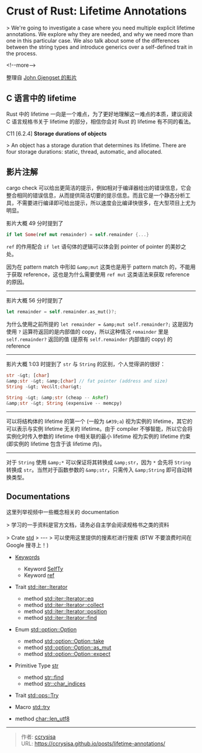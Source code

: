 # Crust of Rust: Lifetime Annotations


&gt; We&#39;re going to investigate a case where you need multiple explicit lifetime annotations. We explore why they are needed, and why we need more than one in this particular case. We also talk about some of the differences between the string types and introduce generics over a self-defined trait in the process.

&lt;!--more--&gt;

整理自 [John Gjengset 的影片](https://www.youtube.com/watch?v=rAl-9HwD858)

## C 语言中的 lifetime

Rust 中的 lifetime 一向是一个难点，为了更好地理解这一难点的本质，建议阅读 C 语言规格书关于 lifetime 的部分，相信你会对 Rust 的 lifetime 有不同的看法。

C11 [6.2.4] **Storage durations of objects**

&gt; An object has a storage duration that determines its lifetime. There are four storage
durations: static, thread, automatic, and allocated.

## 影片注解

cargo check 可以给出更简洁的提示，例如相对于编译器给出的错误信息，它会整合相同的错误信息，从而提供简洁切要的提示信息。而且它是一个静态分析工具，不需要进行编译即可给出提示，所以速度会比编译快很多，在大型项目上尤为明显。

影片大概 49 分时提到了

```rs
if let Some(ref mut remainder) = self.remainder {...} 
```

`ref` 的作用配合 `if let` 语句体的逻辑可以体会到 pointer of pointer 的美妙之处。

因为在 pattern match 中形如 `&amp;mut` 这类也是用于 pattern match 的，不能用于获取 reference，这也是为什么需要使用 `ref mut` 这类语法来获取 reference 的原因。

---

影片大概 56 分时提到了

```rs
let remainder = self.remainder.as_mut()?;
```

为什么使用之前所提的 `let remainder = &amp;mut self.remainder?;` 这是因为使用 `?` 运算符返回的是内部值的 copy，所以这种情况 `remainder` 里是 `self.remainder?` 返回的值 (是原有 `self.remainder` 内部值的 copy) 的 reference

---

影片大概 1:03 时提到了 `str` 与 `String` 的区别，个人觉得讲的很好：

```rs
str -&gt; [char]
&amp;str -&gt; &amp;[char] // fat pointer (address and size)
String -&gt; Vec&lt;char&gt;

String -&gt; &amp;str (cheap -- AsRef)
&amp;str -&gt; String (expensive -- memcpy)
```

---

可以将结构体的 lifetime 的第一个 (一般为 `&#39;a`) 视为实例的 lifetime，其它的可以表示与实例 lifetime 无关的 lifetime。由于 compiler 不够智能，所以它会将实例化时传入参数的 lifetime 中相关联的最小 lifetime 视为实例的 lifetime 约束 (即实例的 lifetime 包含于该 lifetime 内)。

---

对于 `String` 使用 `&amp;*` 可以保证将其转换成 `&amp;str`，因为 `*` 会先将 `String` 转换成 `str`。当然对于函数参数的 `&amp;str`，只需传入 `&amp;String` 即可自动转换类型。

## Documentations

这里列举视频中一些概念相关的 documentation 

&gt; 学习的一手资料是官方文档，请务必自主学会阅读规格书之类的资料

&gt; Crate [std](https://doc.rust-lang.org/std/index.html) 
&gt; ---
&gt; 可以使用这里提供的搜素栏进行搜索 (BTW 不要浪费时间在 Google 搜寻上！)

- [Keywords](https://doc.rust-lang.org/std/index.html#keywords)
  - Keyword [SelfTy](https://doc.rust-lang.org/std/keyword.SelfTy.html)
  - Keyword [ref](https://doc.rust-lang.org/std/keyword.ref.html)

- Trait [std::iter::Iterator](https://doc.rust-lang.org/std/iter/trait.Iterator.html)
  - method [std::iter::Iterator::eq](https://doc.rust-lang.org/std/iter/trait.Iterator.html#method.eq)
  - method [std::iter::Iterator::collect](https://doc.rust-lang.org/std/iter/trait.Iterator.html#method.collect)
  - method [std::iter::Iterator::position](https://doc.rust-lang.org/std/iter/trait.Iterator.html#method.position)
  - method [std::iter::Iterator::find](https://doc.rust-lang.org/std/iter/trait.Iterator.html#method.find)

- Enum [std::option::Option](https://doc.rust-lang.org/std/option/enum.Option.html#)
  - method [std::option::Option::take](https://doc.rust-lang.org/std/option/enum.Option.html#method.take)
  - method [std::option::Option::as_mut](https://doc.rust-lang.org/std/option/enum.Option.html#method.as_mut)
  - method [std::option::Option::expect](https://doc.rust-lang.org/std/option/enum.Option.html#method.expect)

- Primitive Type [str](https://doc.rust-lang.org/std/primitive.str.html#)
  - method [str::find](https://doc.rust-lang.org/std/primitive.str.html#method.find)
  - method [str::char_indices](https://doc.rust-lang.org/std/primitive.str.html#method.char_indices)

- Trait [std::ops::Try](https://doc.rust-lang.org/std/ops/trait.Try.html)
- Macro [std::try](https://doc.rust-lang.org/std/macro.try.html)
- method [char::len_utf8](https://doc.rust-lang.org/std/primitive.char.html#method.len_utf8)


---

> 作者: [ccrysisa](https://github.com/ccrysisa)  
> URL: https://ccrysisa.github.io/posts/lifetime-annotations/  

